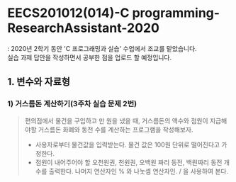 # EECS201012(014)-C programming-ResearchAssistant-2020
: 2020년 2학기 동안 'C 프로그래밍과 실습' 수업에서 조교를 맡았습니다.  
실습 과제 답안을 작성하면서 공부한 점을 업로드 할 예정입니다.  


## 1. 변수와 자료형
### 1) 거스름돈 계산하기(3주차 실습 문제 2번)
> 편의점에서 물건을 구입하고 만 원을 냈을 때, 거스름돈의 액수와 점원이 지급해야할 거스름돈 화폐와 동전 수를 계산하는 프로그램을 작성해보자.
> * 사용자로부터 물건값을 입력받는다. 물건 값은 100원 단위로 떨어진다고 가정한다.
> * 점원이 내어주어야 할 오천원권, 천원권, 오백원 짜리 동전, 백원짜리 동전 개수를 출력한다.
> 나머지 연산자인 % 와 나눗셈 연산자인. / 을 사용하여 본다.


